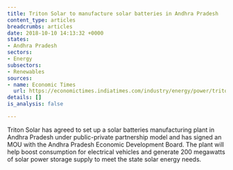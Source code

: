 ```yaml
---
title: Triton Solar to manufacture solar batteries in Andhra Pradesh
content_type: articles
breadcrumbs: articles
date: 2018-10-10 14:13:32 +0000
states:
- Andhra Pradesh
sectors:
- Energy
subsectors:
- Renewables
sources:
- name: Economic Times
  url: https://economictimes.indiatimes.com/industry/energy/power/triton-agrees-to-set-up-solar-battery-plant-in-andhra-pradesh/articleshow/65954856.cms
details: []
is_analysis: false

---
```

Triton Solar has agreed to set up a solar batteries manufacturing plant in Andhra Pradesh under public-private partnership model and has signed an MOU with the Andhra Pradesh Economic Development Board. The plant will help boost consumption for electrical vehicles and generate 200 megawatts of solar power storage supply to meet the state solar energy needs.    